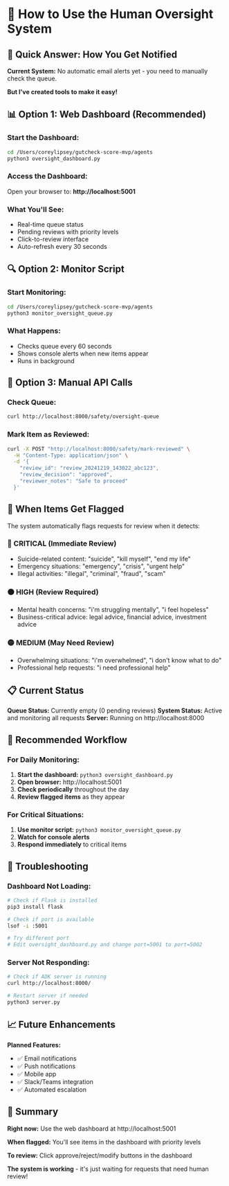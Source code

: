 # 🚨 How to Use the Human Oversight System

## 🎯 **Quick Answer: How You Get Notified**

**Current System:** No automatic email alerts yet - you need to manually check the queue.

**But I've created tools to make it easy!**

## 📊 **Option 1: Web Dashboard (Recommended)**

### **Start the Dashboard:**
```bash
cd /Users/coreylipsey/gutcheck-score-mvp/agents
python3 oversight_dashboard.py
```

### **Access the Dashboard:**
Open your browser to: **http://localhost:5001**

### **What You'll See:**
- Real-time queue status
- Pending reviews with priority levels
- Click-to-review interface
- Auto-refresh every 30 seconds

## 🔍 **Option 2: Monitor Script**

### **Start Monitoring:**
```bash
cd /Users/coreylipsey/gutcheck-score-mvp/agents
python3 monitor_oversight_queue.py
```

### **What Happens:**
- Checks queue every 60 seconds
- Shows console alerts when new items appear
- Runs in background

## 📱 **Option 3: Manual API Calls**

### **Check Queue:**
```bash
curl http://localhost:8000/safety/oversight-queue
```

### **Mark Item as Reviewed:**
```bash
curl -X POST "http://localhost:8000/safety/mark-reviewed" \
  -H "Content-Type: application/json" \
  -d '{
    "review_id": "review_20241219_143022_abc123",
    "review_decision": "approved",
    "reviewer_notes": "Safe to proceed"
  }'
```

## 🚨 **When Items Get Flagged**

The system automatically flags requests for review when it detects:

### **🔴 CRITICAL (Immediate Review)**
- Suicide-related content: "suicide", "kill myself", "end my life"
- Emergency situations: "emergency", "crisis", "urgent help"
- Illegal activities: "illegal", "criminal", "fraud", "scam"

### **🟠 HIGH (Review Required)**
- Mental health concerns: "i'm struggling mentally", "i feel hopeless"
- Business-critical advice: legal advice, financial advice, investment advice

### **🟡 MEDIUM (May Need Review)**
- Overwhelming situations: "i'm overwhelmed", "i don't know what to do"
- Professional help requests: "i need professional help"

## 📋 **Current Status**

**Queue Status:** Currently empty (0 pending reviews)
**System Status:** Active and monitoring all requests
**Server:** Running on http://localhost:8000

## 🎯 **Recommended Workflow**

### **For Daily Monitoring:**
1. **Start the dashboard:** `python3 oversight_dashboard.py`
2. **Open browser:** http://localhost:5001
3. **Check periodically** throughout the day
4. **Review flagged items** as they appear

### **For Critical Situations:**
1. **Use monitor script:** `python3 monitor_oversight_queue.py`
2. **Watch for console alerts**
3. **Respond immediately** to critical items

## 🔧 **Troubleshooting**

### **Dashboard Not Loading:**
```bash
# Check if Flask is installed
pip3 install flask

# Check if port is available
lsof -i :5001

# Try different port
# Edit oversight_dashboard.py and change port=5001 to port=5002
```

### **Server Not Responding:**
```bash
# Check if ADK server is running
curl http://localhost:8000/

# Restart server if needed
python3 server.py
```

## 📈 **Future Enhancements**

**Planned Features:**
- ✅ Email notifications
- ✅ Push notifications
- ✅ Mobile app
- ✅ Slack/Teams integration
- ✅ Automated escalation

## 🎉 **Summary**

**Right now:** Use the web dashboard at http://localhost:5001

**When flagged:** You'll see items in the dashboard with priority levels

**To review:** Click approve/reject/modify buttons in the dashboard

**The system is working** - it's just waiting for requests that need human review!
